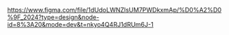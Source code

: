 https://www.figma.com/file/1dUdoLWNZlsUM7PWDkxmAp/%D0%A2%D0%9F_2024?type=design&node-id=8%3A20&mode=dev&t=nkyo4Q4RJ1dRUm6J-1
